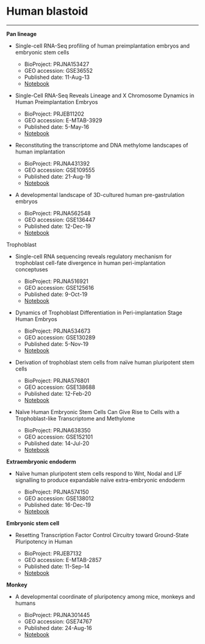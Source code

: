 # Human blastoid






***


**Pan lineage**
- Single-cell RNA-Seq profiling of human preimplantation embryos and embryonic stem cells
    - BioProject: PRJNA153427
    - GEO accession: GSE36552
    - Published date: 11-Aug-13
    - [Notebook](https://github.com/jlduan/Replica/tree/master/nsmb.2660)

- Single-Cell RNA-Seq Reveals Lineage and X Chromosome Dynamics in Human Preimplantation Embryos
    - BioProject: PRJEB11202
    - GEO accession: E-MTAB-3929
    - Published date: 5-May-16
    - [Notebook](https://github.com/jlduan/Replica/tree/master/j.cell.2016.03.023)

- Reconstituting the transcriptome and DNA methylome landscapes of human implantation
    - BioProject: PRJNA431392
    - GEO accession: GSE109555
    - Published date: 21-Aug-19
    - [Notebook](https://github.com/jlduan/Replica/tree/master/s41586-019-1500-0)

- A developmental landscape of 3D-cultured human pre-gastrulation embryos
    - BioProject: PRJNA562548
    - GEO accession: GSE136447
    - Published date: 12-Dec-19
    - [Notebook](https://github.com/jlduan/Replica/tree/master/s41586-019-1875-y)


Trophoblast
- Single-cell RNA sequencing reveals regulatory mechanism for trophoblast cell-fate divergence in human peri-implantation conceptuses
    - BioProject: PRJNA516921
    - GEO accession: GSE125616
    - Published date: 9-Oct-19
    - [Notebook](https://github.com/jlduan/Replica/tree/master/journal.pbio.3000187)

- Dynamics of Trophoblast Differentiation in Peri-implantation Stage Human Embryos
    - BioProject: PRJNA534673
    - GEO accession: GSE130289
    - Published date: 5-Nov-19
    - [Notebook]()

- Derivation of trophoblast stem cells from naïve human pluripotent stem cells
    - BioProject: PRJNA576801
    - GEO accession: GSE138688
    - Published date: 12-Feb-20
    - [Notebook](https://github.com/jlduan/Replica/tree/master/eLife.52504)

- Naïve Human Embryonic Stem Cells Can Give Rise to Cells with a Trophoblast-like Transcriptome and Methylome
    - BioProject: PRJNA638350
    - GEO accession: GSE152101
    - Published date: 14-Jul-20
    - [Notebook](https://github.com/jlduan/Replica/tree/master/eLife.52504)


**Extraembryonic endoderm**
- Naïve human pluripotent stem cells respond to Wnt, Nodal and LIF signalling to produce expandable naïve extra-embryonic endoderm

    - BioProject: PRJNA574150
    - GEO accession: GSE138012
    - Published date: 16-Dec-19
    - [Notebook](https://github.com/jlduan/Replica/tree/master/dev.180620)


**Embryonic stem cell**
- Resetting Transcription Factor Control Circuitry toward Ground-State Pluripotency in Human

    - BioProject: PRJEB7132
    - GEO accession: E-MTAB-2857
    - Published date: 11-Sep-14
    - [Notebook](https://github.com/jlduan/Replica/tree/master/j.cell.2014.08.029)


**Monkey**
- A developmental coordinate of pluripotency among mice, monkeys and humans

    - BioProject: PRJNA301445
    - GEO accession: GSE74767
    - Published date: 24-Aug-16
    - [Notebook](https://github.com/jlduan/Replica/tree/master/nature19096)
